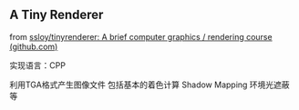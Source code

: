 ## A Tiny Renderer

from [ssloy/tinyrenderer: A brief computer graphics / rendering course (github.com)](https://github.com/ssloy/tinyrenderer)

实现语言：CPP

利用TGA格式产生图像文件 包括基本的着色计算 Shadow Mapping 环境光遮蔽等
